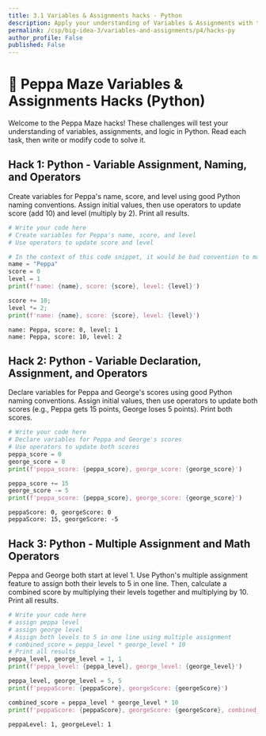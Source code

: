 ```yaml
---
title: 3.1 Variables & Assignments hacks - Python
description: Apply your understanding of Variables & Assignments with these Python hacks
permalink: /csp/big-idea-3/variables-and-assignments/p4/hacks-py
author_profile: False
published: False
---
```


# 🐷 Peppa Maze Variables & Assignments Hacks (Python)
Welcome to the Peppa Maze hacks! These challenges will test your understanding of variables, assignments, and logic in Python. Read each task, then write or modify code to solve it.

## Hack 1: Python - Variable Assignment, Naming, and Operators
Create variables for Peppa's name, score, and level using good Python naming conventions. Assign initial values, then use operators to update score (add 10) and level (multiply by 2). Print all results.


```python
# Write your code here
# Create variables for Peppa's name, score, and level
# Use operators to update score and level

# In the context of this code snippet, it would be bad convention to make hyperspecific vars here
name = "Peppa"
score = 0
level = 1
print(f'name: {name}, score: {score}, level: {level}')

score += 10;
level *= 2;
print(f'name: {name}, score: {score}, level: {level}')
```

    name: Peppa, score: 0, level: 1
    name: Peppa, score: 10, level: 2


## Hack 2: Python - Variable Declaration, Assignment, and Operators
Declare variables for Peppa and George's scores using good Python naming conventions. Assign initial values, then use operators to update both scores (e.g., Peppa gets 15 points, George loses 5 points). Print both scores.


```python
# Write your code here
# Declare variables for Peppa and George's scores
# Use operators to update both scores
peppa_score = 0
george_score = 0
print(f'peppa_score: {peppa_score}, george_score: {george_score}')

peppa_score += 15
george_score -= 5
print(f'peppa_score: {peppa_score}, george_score: {george_score}')
```

    peppaScore: 0, georgeScore: 0
    peppaScore: 15, georgeScore: -5


## Hack 3: Python - Multiple Assignment and Math Operators
Peppa and George both start at level 1. Use Python's multiple assignment feature to assign both their levels to 5 in one line. Then, calculate a combined score by multiplying their levels together and multiplying by 10. Print all results.


```python
# Write your code here
# assign peppa level
# assign george level
# Assign both levels to 5 in one line using multiple assignment
# combined_score = peppa_level * george_level * 10
# Print all results
peppa_level, george_level = 1, 1
print(f'peppa_level: {peppa_level}, george_level: {george_level}')

peppa_level, george_level = 5, 5
print(f'peppaScore: {peppaScore}, georgeScore: {georgeScore}')

combined_score = peppa_level * george_level * 10
print(f'peppaScore: {peppaScore}, georgeScore: {georgeScore}, combined_score = {combined_score}')
```

    peppaLevel: 1, georgeLevel: 1

